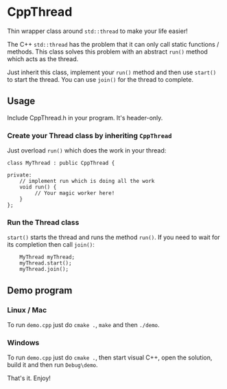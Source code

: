 # CppThread

Thin wrapper class around `std::thread` to make your life easier!

The C++ `std::thread` has the problem that it can only call static
functions / methods. This class solves this
problem with an abstract `run()` method which acts as the thread.

Just inherit this class, implement your `run()` method and
then use `start()` to start the thread. You can use `join()` for
the thread to complete.

## Usage

Include CppThread.h in your program. It's header-only.

### Create your Thread class by inheriting `CppThread`

Just overload `run()` which does the work in your thread:

```
class MyThread : public CppThread {

private:
	// implement run which is doing all the work
	void run() {
	     // Your magic worker here!
	}
};
```

### Run the Thread class

`start()` starts the thread and runs the method `run()`.
If you need to wait for its completion then call `join()`:
```
	MyThread myThread;
	myThread.start();
	myThread.join();
```

## Demo program

### Linux / Mac
To run `demo.cpp` just do `cmake .`, `make` and then `./demo`.

### Windows
To run `demo.cpp` just do `cmake .`, then start visual C++, open the solution, build it and then run `Debug\demo`.

That's it. Enjoy!

